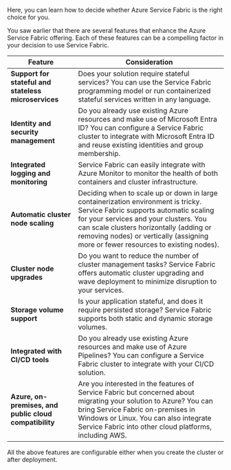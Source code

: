 Here, you can learn how to decide whether Azure Service Fabric is the right choice for you.

You saw earlier that there are several features that enhance the Azure Service Fabric offering. Each of these features can be a compelling factor in your decision to use Service Fabric.

| Feature | Consideration |
| --- | --- |
| **Support for stateful and stateless microservices** | Does your solution require stateful services? You can use the Service Fabric programming model or run containerized stateful services written in any language. |
| **Identity and security management** | Do you already use existing Azure resources and make use of Microsoft Entra ID? You can configure a Service Fabric cluster to integrate with Microsoft Entra ID and reuse existing identities and group membership. |
| **Integrated logging and monitoring** | Service Fabric can easily integrate with Azure Monitor to monitor the health of both containers and cluster infrastructure. |
| **Automatic cluster node scaling** | Deciding when to scale up or down in large containerization environment is tricky. Service Fabric supports automatic scaling for your services and your clusters. You can scale clusters horizontally (adding or removing nodes) or vertically (assigning more or fewer resources to existing nodes). |
| **Cluster node upgrades** | Do you want to reduce the number of cluster management tasks? Service Fabric offers automatic cluster upgrading and wave deployment to minimize disruption to your services. |
| **Storage volume support** | Is your application stateful, and does it require persisted storage? Service Fabric supports both static and dynamic storage volumes. |
| **Integrated with CI/CD tools** | Do you already use existing Azure resources and make use of Azure Pipelines? You can configure a Service Fabric cluster to integrate with your CI/CD solution. |
| **Azure, on-premises, and public cloud compatibility** | Are you interested in the features of Service Fabric but concerned about migrating your solution to Azure? You can bring Service Fabric on-premises in Windows or Linux. You can also integrate Service Fabric into other cloud platforms, including AWS. |

All the above features are configurable either when you create the cluster or after deployment.
